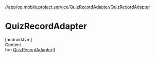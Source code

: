//[app](../../../index.md)/[op.mobile.project.service](../index.md)/[QuizRecordAdapter](index.md)/[QuizRecordAdapter](-quiz-record-adapter.md)



# QuizRecordAdapter  
[androidJvm]  
Content  
fun [QuizRecordAdapter](-quiz-record-adapter.md)()  



